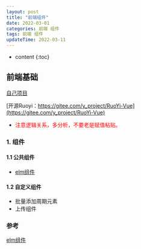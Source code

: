 ```yaml
---
layout: post
title: "前端组件"
date: 2022-03-01
categories: 前端 组件
tags: 前端 组件
updateTime: 2022-03-11
---
```


* content
{:toc}
## 前端基础

[自己项目](https://gitee.com/xushj/vuelearn)

[开源Ruoyi：https://gitee.com/y_project/RuoYi-Vue](https://gitee.com/y_project/RuoYi-Vue)

- <font color='red'>注意逻辑关系，多分析，不要老是赋值粘贴。</font>

### 1. 组件

#### 1.1 公共组件

-  [elm组件](https://element.eleme.cn/#/zh-CN/component/installation)

#### 1.2 自定义组件

- 批量添加周期元素
- 上传组件











### 参考

[elm组件](https://element.eleme.cn/#/zh-CN/component/installation)

